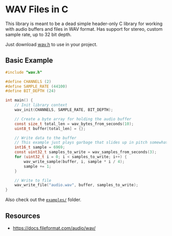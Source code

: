 # WAV Files in C

This library is meant to be a dead simple header-only C library for working with audio buffers and files in WAV format. Has support for stereo, custom sample rate, up to 32 bit depth.

Just download [wav.h](https://raw.githubusercontent.com/lukesnc/wav.h/refs/heads/main/wav.h) to use in your project.

## Basic Example

```c
#include "wav.h"

#define CHANNELS (2)
#define SAMPLE_RATE (44100)
#define BIT_DEPTH (24)

int main() {
    // Init library context
    wav_init(CHANNELS, SAMPLE_RATE, BIT_DEPTH);

    // Create a byte array for holding the audio buffer
    const size_t total_len = wav_bytes_from_seconds(10);
    uint8_t buffer[total_len] = {};

    // Write data to the buffer
    // This example just plays garbage that slides up in pitch somewhat randomly
    int16_t sample = 6969;
    const uint32_t samples_to_write = wav_samples_from_seconds(3);
    for (uint32_t i = 0; i < samples_to_write; i++) {
        wav_write_sample(buffer, i, sample * i / 4);
        sample += 1;
    }

    // Write to file
    wav_write_file("audio.wav", buffer, samples_to_write);
}
```

Also check out the [`examples/`](./examples/) folder.

## Resources

- <https://docs.fileformat.com/audio/wav/>
